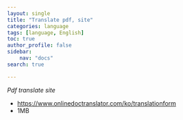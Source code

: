 ```yaml
---
layout: single
title: "Translate pdf, site"
categories: language
tags: [language, English]
toc: true
author_profile: false
sidebar:
    nav: "docs"
search: true

---
```


*Pdf translate site*

- https://www.onlinedoctranslator.com/ko/translationform
- 1MB